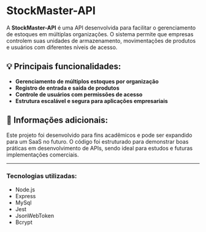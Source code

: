# StockMaster-API

A **StockMaster-API** é uma API desenvolvida para facilitar o gerenciamento de estoques em múltiplas organizações. O sistema permite que empresas controlem suas unidades de armazenamento, movimentações de produtos e usuários com diferentes níveis de acesso.

## 💡 Principais funcionalidades:

- **Gerenciamento de múltiplos estoques por organização**
- **Registro de entrada e saída de produtos**
- **Controle de usuários com permissões de acesso**
- **Estrutura escalável e segura para aplicações empresariais**

## 📌 Informações adicionais:

Este projeto foi desenvolvido para fins acadêmicos e pode ser expandido para um SaaS no futuro. O código foi estruturado para demonstrar boas práticas em desenvolvimento de APIs, sendo ideal para estudos e futuras implementações comerciais.

---

### Tecnologias utilizadas:

- Node.js
- Express
- MySql
- Jest
- JsonWebToken
- Bcrypt
